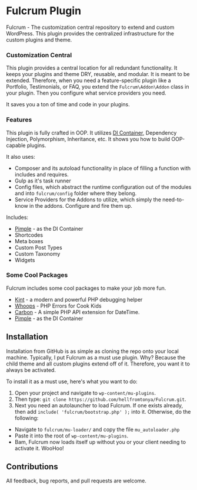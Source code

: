 # Fulcrum Plugin

Fulcrum - The customization central repository to extend and custom WordPress. This plugin provides the centralized infrastructure for the custom plugins and theme.

### Customization Central
This plugin provides a central location for all redundant functionality.  It keeps your plugins and theme DRY, reusable, and modular.  It is meant to be extended.  Therefore, when you need a feature-specific plugin like a Portfolio, Testimonials, or FAQ, you extend the `Fulcrum\Addon\Addon` class in your plugin.  Then you configure what service providers you need.

It saves you a ton of time and code in your plugins.

### Features
This plugin is fully crafted in OOP.  It utilizes [DI Container](http://pimple.sensiolabs.org/), Dependency Injection, Polymorphism, Inheritance, etc.  It shows you how to build OOP-capable plugins.

It also uses:
* Composer and its autoload functionality in place of filling a function with includes and requires.
* Gulp as it's task runner
* Config files, which abstract the runtime configuration out of the modules and into `fulcrum/config` folder where they belong.
* Service Providers for the Addons to utilize, which simply the need-to-know in the addons.  Configure and fire them up.
 
Includes:
* [Pimple](http://pimple.sensiolabs.org/) - as the DI Container
* Shortcodes     
* Meta boxes     
* Custom Post Types  
* Custom Taxonomy    
* Widgets

### Some Cool Packages
Fulcrum includes some cool packages to make your job more fun.
* [Kint](http://raveren.github.io/kint/) - a modern and powerful PHP debugging helper
* [Whoops](http://filp.github.io/whoops/) - PHP Errors for Cook Kids
* [Carbon](http://carbon.nesbot.com/) - A simple PHP API extension for DateTime.
* [Pimple](http://pimple.sensiolabs.org/) - as the DI Container

## Installation

Installation from GitHub is as simple as cloning the repo onto your local machine.  Typically, I put Fulcrum as a must use plugin.  Why? Because the child theme and all custom plugins extend off of it.  Therefore, you want it to always be activated.

To install it as a must use, here's what you want to do:

1. Open your project and navigate to `wp-content/mu-plugins`.
2. Then type: `git clone https://github.com/hellfromtonya/Fulcrum.git`.
3. Next you need an autolauncher to load Fulcrum.  If one exists already, then add `include( 'fulcrum/bootstrap.php' );` into it.  Otherwise, do the following:
* Navigate to `fulcrum/mu-loader/` and copy the file `mu_autoloader.php`
* Paste it into the root of `wp-content/mu-plugins`.
* Bam, Fulcrum now loads itself up without you or your client needing to activate it.  WooHoo!

## Contributions

All feedback, bug reports, and pull requests are welcome.